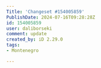 ```yaml
---
Title: 'Changeset #154005859'
PublishDate: 2024-07-16T09:28:28Z
id: 154005859
user: daliborseki
comment: update
created_by: iD 2.29.0
tags:
- Montenegro

---
```

